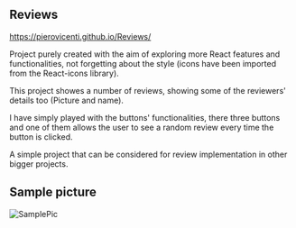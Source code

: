 ## Reviews

https://pierovicenti.github.io/Reviews/

Project purely created with the aim of exploring more React features and functionalities, not forgetting about the style (icons have been imported from the React-icons library).

This project showes a number of reviews, showing some of the reviewers' details too (Picture and name).

I have simply played with the buttons' functionalities, there three buttons and one of them allows the user to see a random review every time the button is clicked.

A simple project that can be considered for review implementation in other bigger projects.


## Sample picture 
![SamplePic](https://user-images.githubusercontent.com/91989821/148703307-48fffcf2-803b-421f-a35a-a7e11f7fbc18.png)

